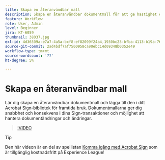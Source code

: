 ```yaml
---
title: Skapa en återanvändbar mall
description: Skapa en återanvändbar dokumentmall för att ge hastighet och konsekvens
feature: Workflow
role: User, Admin
level: Beginner
jira: KT-6059
thumbnail: 38037.jpg
exl-id: 4d36509a-e7a7-4a5a-bcf8-ef82099f24a4,1930bc23-bfba-4113-b19a-76634667bda3
source-git-commit: 2ad4bdf7af7560958ca90ebc14d09348b0352e49
workflow-type: tm+mt
source-wordcount: '77'
ht-degree: 5%

---
```


# Skapa en återanvändbar mall

Lär dig skapa en återanvändbar dokumentmall och lägga till den i ditt Acrobat Sign-bibliotek för framtida bruk. Dokumentmallarna ger dig snabbhet och konsekvens i dina Sign-transaktioner och möjlighet att hantera dokumentändringar och ändringar.

>[!VIDEO](https://video.tv.adobe.com/v/38037?quality=12&learn=on&hidetitle=true)

>[!TIP]
>
>Den här videon är en del av spellistan [Komma igång med Acrobat Sign](https://experienceleague.adobe.com/sv/playlists/acrobat-sign-get-started-business-users) som är tillgänglig kostnadsfritt på Experience League!
